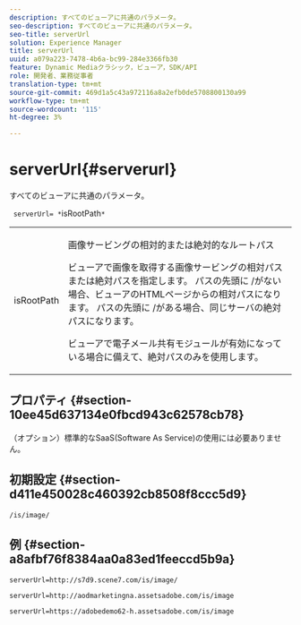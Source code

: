 ```yaml
---
description: すべてのビューアに共通のパラメータ。
seo-description: すべてのビューアに共通のパラメータ。
seo-title: serverUrl
solution: Experience Manager
title: serverUrl
uuid: a079a223-7478-4b6a-bc99-284e3366fb30
feature: Dynamic Mediaクラシック，ビューア，SDK/API
role: 開発者、業務従事者
translation-type: tm+mt
source-git-commit: 469d1a5c43a972116a8a2efb0de5708800130a99
workflow-type: tm+mt
source-wordcount: '115'
ht-degree: 3%

---
```



# serverUrl{#serverurl}

すべてのビューアに共通のパラメータ。

` serverUrl= *`isRootPath`*`

<table id="table_9B98C97485DD4DEB8A6ECBCE8DF6B886"> 
 <tbody> 
  <tr> 
   <td colname="col1"> <p> <span class="codeph"> <span class="varname"> isRootPath</span> </span> </p> </td> 
   <td colname="col2"> <p>画像サービングの相対的または絶対的なルートパス </p> <p> ビューアで画像を取得する画像サービングの相対パスまたは絶対パスを指定します。 パスの先頭に<span class="filepath"> /</span>がない場合、ビューアのHTMLページからの相対パスになります。 パスの先頭に<span class="filepath"> /</span>がある場合、同じサーバの絶対パスになります。 </p> <p> ビューアで電子メール共有モジュールが有効になっている場合に備えて、絶対パスのみを使用します。 </p> </td> 
  </tr> 
 </tbody> 
</table>

## プロパティ {#section-10ee45d637134e0fbcd943c62578cb78}

（オプション）標準的なSaaS(Software As Service)の使用には必要ありません。

## 初期設定 {#section-d411e450028c460392cb8508f8ccc5d9}

`/is/image/`

## 例 {#section-a8afbf76f8384aa0a83ed1feeccd5b9a}

```
serverUrl=http://s7d9.scene7.com/is/image/
```

```
serverUrl=http://aodmarketingna.assetsadobe.com/is/image
```

```
serverUrl=https://adobedemo62-h.assetsadobe.com/is/image
```


